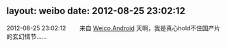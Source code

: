layout: weibo
date: 2012-08-25 23:02:12
---
2012-08-25 23:02:12  &nbsp;&nbsp;&nbsp;&nbsp;&nbsp;&nbsp; 来自 <a href="http://app.weibo.com/t/feed/l4RWD" rel="nofollow">Weico.Android</a>
天啊，我是真心hold不住国产片的玄幻情节…… ​​​
